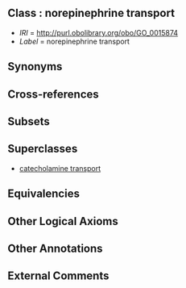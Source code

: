 
## Class : norepinephrine transport

 * *IRI* = http://purl.obolibrary.org/obo/GO_0015874
 * *Label* = norepinephrine transport

## Synonyms


## Cross-references


## Subsets


## Superclasses

 * [catecholamine transport](../../GO/37/GO_0051937.md)

## Equivalencies


## Other Logical Axioms


## Other Annotations


## External Comments

